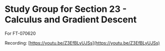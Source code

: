# Study Group for Section 23 - Calculus and Gradient Descent

For FT-070620

Recording: [https://youtu.be/Z3EfBLyUJSs](https://youtu.be/Z3EfBLyUJSs)
